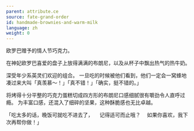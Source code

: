 ```yaml
---
parent: attribute.ce
source: fate-grand-order
id: handmade-brownies-and-warm-milk
language: zh
weight: 0
---
```


欧罗巴赠予的情人节巧克力。

在神妃欧罗巴喜爱的盘子上放得满满的布朗尼，以及从杯子中飘出热气的热牛奶。

深受年少系英灵们欢迎的组合。
一旦吃的时候被他们看到，他们一定会一窝蜂地凑过来大叫「真羡慕～！」「真不错！」「确实，挺不错的。」

将烤得十分平整的巧克力蛋糕切成四方形的布朗尼口感细腻很有嚼劲令人直呼过瘾。
为丰富口感，还混入了细碎的坚果，这种酥脆感也无比卓越。

「吃太多的话，晚饭可就吃不进去了，
　记得适可而止哦？
　如果你喜欢，我下次再帮你做！」
